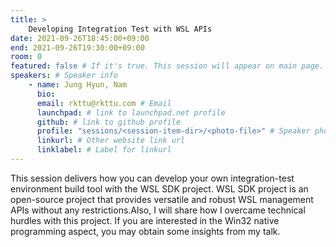 ```yaml
---
title: >
    Developing Integration Test with WSL APIs 
date: 2021-09-26T18:45:00+09:00
end: 2021-09-26T19:30:00+09:00
room: 0
featured: false # If it's true. This session will appear on main page.
speakers: # Speaker info
    - name: Jung Hyun, Nam
      bio: 
      email: rkttu@rkttu.com # Email
      launchpad: # link to launchpad.net profile
      github: # link to github profile
      profile: "sessions/<session-item-dir>/<photo-file>" # Speaker photo
      linkurl: # Other website link url
      linklabel: # Label for linkurl
---
```

This session delivers how you can develop your own integration-test environment build tool with the WSL SDK project. WSL SDK project is an open-source project that provides versatile and robust WSL management APIs without any restrictions.Also, I will share how I overcame technical hurdles with this project. If you are interested in the Win32 native programming aspect, you may obtain some insights from my talk.


